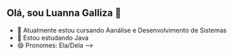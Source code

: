 ## Olá, sou Luanna Galliza 👋

- 🔭 Atualmente estou cursando Aanálise e Desenvolvimento de Sistemas
- 🌱 Estou estudando Java
- 😄 Pronomes: Ela/Dela
-->
